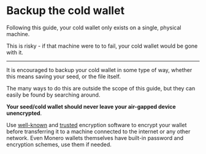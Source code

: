 # Backup the cold wallet
Following this guide, your cold wallet only exists on a single, physical machine.

This is risky - if that machine were to to fail, your cold wallet would be gone with it.

---

It is encouraged to backup your cold wallet in some type of way, whether this means saving your seed, or the file itself.

The many ways to do this are outside the scope of this guide, but they can easily be found by searching around.

**Your seed/cold wallet should never leave your air-gapped device unencrypted**.

Use [well-known](https://www.gnupg.org) and [trusted](https://www.veracrypt.fr) encryption software to encrypt your wallet before transferring it to a machine connected to the internet or any other network. Even Monero wallets themselves have built-in password and encryption schemes, use them if needed.
